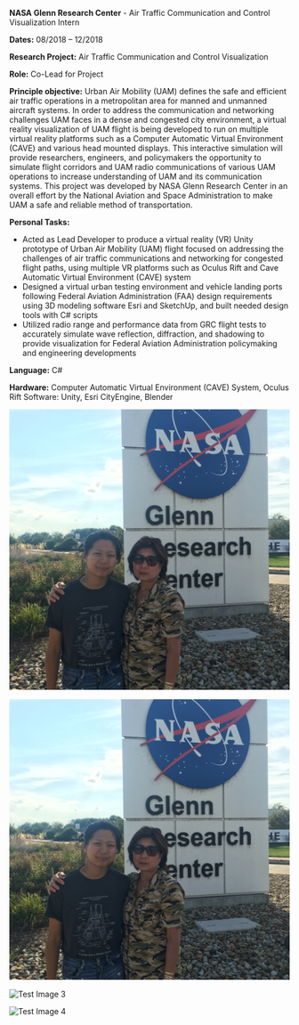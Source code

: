 **NASA Glenn Research Center** - Air Traffic Communication and Control Visualization Intern

**Dates:** 08/2018 – 12/2018

**Research Project:** Air Traffic Communication and Control Visualization

**Role:** Co-Lead for Project

**Principle objective:** Urban Air Mobility (UAM) defines the safe and efficient air traffic operations in a metropolitan area for manned and unmanned aircraft systems. In order to address the communication and networking challenges UAM faces in a dense and congested city environment, a virtual reality visualization of UAM flight is being developed to run on multiple virtual reality platforms such as a Computer Automatic Virtual Environment (CAVE) and various head mounted displays. This interactive simulation will provide researchers, engineers, and policymakers the opportunity to simulate flight corridors and UAM radio communications of various UAM operations to increase understanding of UAM and its communication systems. This project was developed by NASA Glenn Research Center in an overall effort by the National Aviation and Space Administration to make UAM a safe and reliable method of transportation.

**Personal Tasks:**
- Acted as Lead Developer to produce a virtual reality (VR) Unity prototype of Urban Air Mobility (UAM) flight focused on addressing the challenges of air traffic communications and networking for congested flight paths, using multiple VR platforms such as Oculus Rift and Cave Automatic Virtual Environment (CAVE) system
- Designed a virtual urban testing environment and vehicle landing ports following Federal Aviation Administration (FAA) design requirements using 3D modeling software Esri and SketchUp, and built needed design tools with C# scripts
- Utilized radio range and performance data from GRC flight tests to accurately simulate wave reflection, diffraction, and shadowing to provide visualization for Federal Aviation Administration policymaking and engineering developments

**Language:** C#

**Hardware:** Computer Automatic Virtual Environment (CAVE) System, Oculus Rift Software: Unity, Esri CityEngine, Blender

![Test Image 1](img/glenn_01.JPG)

![Test Image 2](img/glenn_01.JPG)

![Test Image 3](img/glenn_01.png)

![Test Image 4](img/glenn_01.png)
